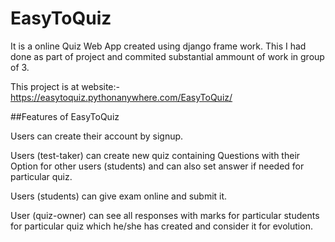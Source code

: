 # EasyToQuiz

It is a online Quiz Web App created using django frame work.
This I had done as part of project and commited substantial ammount of work in group of 3.

This project is at website:- https://easytoquiz.pythonanywhere.com/EasyToQuiz/


##Features of EasyToQuiz

Users can create their account by signup. 

Users (test-taker) can create new quiz containing Questions with their Option for other users (students) and can also set answer if needed for particular quiz. 

Users (students) can give exam online and submit it.

User (quiz-owner) can see all responses with marks for particular students for particular quiz which he/she has created and consider it for evolution.

